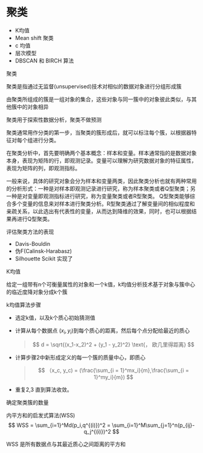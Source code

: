 # 聚类

* K均值
* Mean shift 聚类
* c 均值
* 层次模型
* DBSCAN 和 BIRCH 算法



聚类

聚类是指通过无监督(unsupervised)技术对相似的数据对象进行分组形成簇

由聚类所组成的簇是一组对象的集合，这些对象与同一簇中的对象彼此类似，与其他簇中的对象相异



聚类用于探索性数据分析，聚类不做预测

聚类通常用作分类的第一步，当聚类的簇形成后，就可以标注每个簇，以根据器特征对每个组进行分类。



在聚类分析中，首先要明确两个基本概念：样本和变量。样本通常指的是数据对象本身，表现为矩阵的行，即观测记录。变量可以理解为研究数据对象的特征属性，表现为矩阵的列，即观测指标。



一般来说，具体的研究对象会分为样本和变量两类，因此聚类分析也就有两种常用的分析形式：一种是对样本即观测记录进行研究，称为样本聚类或者Q型聚类；另一种是对变量即观测指标进行研究，称为变量聚类或者R型聚类。 Q型聚类能够综合多个变量的信息来对样本进行聚类分析。R型聚类通过了解变量间的相似程度和亲疏关系，以此选出有代表性的变量，从而达到降维的效果，同时，也可以根据结果再进行Q型聚类。



评估聚类方法的表现

* Davis-Bouldin
* 伪F(Calinsk-Harabasz)
* Silhouette Scikit 实现了





K均值

给定一组带有n个可衡量属性的对象和一个k值，k均值分析技术基于对象与簇中心的临近度降对象分成k个簇



k均值算法步骤

* 选定k值，以及k个质心初始猜测值

* 计算从每个数据点 $(x_i,y_i)$到每个质心的距离，然后每个点分配给最近的质心

  > $$
  > d = \sqrt{(x_1-x_2)^2 + (y_1 - y_2)^2} \text{， 欧几里得距离}
  > $$

* 计算步骤2中新形成定义的每一个簇的质量中心，即质心

  > $$
  > （x_c, y_c) = (\frac{\sum_{i = 1}^mx_i}{m},\frac{\sum_{i = 1}^my_i}{m})
  > $$

* 重复2,3 直到算法收敛。



确定聚类簇的数量

内平方和的启发式算法(WSS)
$$
WSS = \sum_{i=1}^Md(p_i,q^{(i)})^2 = \sum_{i=1}^M\sum_{j=1}^n(p_{ij}-q_j^{(i)})^2
$$


WSS 是所有数据点与其最近质心之间距离的平方和

​                  

